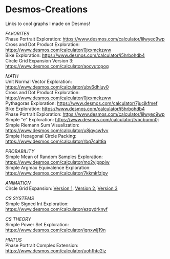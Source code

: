 # Desmos-Creations
Links to cool graphs I made on Desmos!

*FAVORITES*  
Phase Portrait Exploration: <https://www.desmos.com/calculator/lilwyec9wp>  
Cross and Dot Product Exploration: <https://www.desmos.com/calculator/0jxxmckzww>  
Bike Exploration: <https://www.desmos.com/calculator/i5hrbohdb4>  
Circle Grid Expansion Version 3: <https://www.desmos.com/calculator/aocvutopog>

*MATH*  
Unit Normal Vector Exploration: <https://www.desmos.com/calculator/ubv6dhluy0>  
Cross and Dot Product Exploration: <https://www.desmos.com/calculator/0jxxmckzww>  
Pythagoras Exploration: <https://www.desmos.com/calculator/7jucjkfmef>  
Bike Exploration: <https://www.desmos.com/calculator/i5hrbohdb4>  
Phase Portrait Exploration: <https://www.desmos.com/calculator/lilwyec9wp>  
Simple "e" Exploration: <https://www.desmos.com/calculator/tvbcbumn0j>  
Simple Riemann Sum Visualization: <https://www.desmos.com/calculator/u8jqycw1vv>  
Simple Hexagonal Circle Packing: <https://www.desmos.com/calculator/rbq7calt8a>

*PROBABILITY*  
Simple Mean of Random Samples Exploration: <https://www.desmos.com/calculator/mo2yjpppiw>  
Simple Argmax Equivalence Exploration: <https://www.desmos.com/calculator/7kkmkfzlpv>


*ANIMATION*  
Circle Grid Expansion: [Version 1](https://www.desmos.com/calculator/l7csjqvyzo), [Version 2](https://www.desmos.com/calculator/6mzfubbit8), [Version 3](https://www.desmos.com/calculator/aocvutopog)


*CS SYSTEMS*  
Simple Signed Int Exploration: <https://www.desmos.com/calculator/ezqvdrknyf>  

*CS THEORY*  
Simple Power Set Exploration: <https://www.desmos.com/calculator/iqnxwlj19n>  

*HIATUS*  
Phase Portrait Complex Extension: <https://www.desmos.com/calculator/uohfhtc2iz>  
